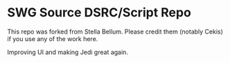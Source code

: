 # SWG Source DSRC/Script Repo

This repo was forked from Stella Bellum. Please credit them (notably Cekis) if you use any of the work here.

Improving UI and making Jedi great again.
